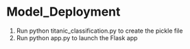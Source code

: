 # Model_Deployment

1. Run python titanic_classification.py to create the pickle file 
2. Run python app.py to launch the Flask app